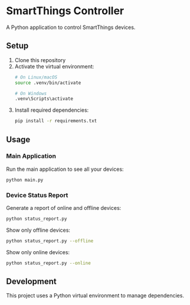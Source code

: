 # SmartThings Controller

A Python application to control SmartThings devices.

## Setup

1. Clone this repository
2. Activate the virtual environment:
   ```bash
   # On Linux/macOS
   source .venv/bin/activate
   
   # On Windows
   .venv\Scripts\activate
   ```
3. Install required dependencies:
   ```bash
   pip install -r requirements.txt
   ```

## Usage

### Main Application

Run the main application to see all your devices:
```bash
python main.py
```

### Device Status Report

Generate a report of online and offline devices:
```bash
python status_report.py
```

Show only offline devices:
```bash
python status_report.py --offline
```

Show only online devices:
```bash
python status_report.py --online
```

## Development

This project uses a Python virtual environment to manage dependencies.
